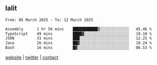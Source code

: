 ## lalit

<!--START_SECTION:waka-->

```txt
From: 05 March 2025 - To: 12 March 2025

Assembly      1 hr 56 mins    ███████████▒░░░░░░░░░░░░░   45.46 %
TypeScript    49 mins         ████▓░░░░░░░░░░░░░░░░░░░░   19.10 %
JSON          31 mins         ███░░░░░░░░░░░░░░░░░░░░░░   12.25 %
Java          26 mins         ██▓░░░░░░░░░░░░░░░░░░░░░░   10.24 %
Bash          16 mins         █▓░░░░░░░░░░░░░░░░░░░░░░░   06.53 %
```

<!--END_SECTION:waka-->

[website](https://lalit.sh) | [twitter](https://x.com/@lalitcodes) | [contact](https://lalit.sh/contact)

